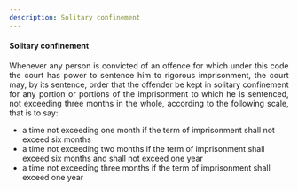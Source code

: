 ```yaml
---
description: Solitary confinement
---
```


#### Solitary confinement
<div style="text-align: justify">

Whenever any person is convicted of an offence for which under this code the court has power to sentence him to rigorous imprisonment, the court may, by its sentence, order that the offender be kept in solitary confinement for any portion or portions of the imprisonment to which he is sentenced, not exceeding three months in the whole, according to the following scale, that is to say:

</div>

- a time not exceeding one month if the term of imprisonment shall not exceed six months
- a time not exceeding two months if the term of imprisonment shall exceed six months and shall not exceed one year
- a time not exceeding three months if the term of imprisonment shall exceed one year

